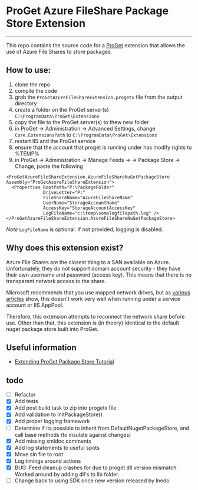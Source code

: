# ProGet Azure FileShare Package Store Extension
---

This repo contains the source code for a [ProGet](http://inedo.com/proget) extension that allows the use of Azure File Shares to store packages.

## How to use:
1. clone the repo
2. compile the code
3. grab the `ProGetAzureFileShareExtension.progetx` file from the output directory
4. create a folder on the ProGet server(s) `C:\ProgramData\ProGet\Extensions`
5. copy the file to the ProGet server(s) to thew new folder
6. in ProGet -> Administration -> Advanced Settings, change `Core.ExtensionsPath` to `C:\ProgramData\ProGet\Extensions`
7. restart IIS and the ProGet service
8. ensure that the account that proget is running under has modify rights to %TEMP%
9. in ProGet -> Administration -> Manage Feeds -> <feed> -> Package Store -> Change, paste the following
```
<ProGetAzureFileShareExtension.AzureFileShareNuGetPackageStore Assembly="ProGetAzureFileShareExtension">
  <Properties RootPath="P:\PackageFolder"
              DriveLetter="P:"
              FileShareName="AzureFileShareName"
              UserName="StorageAccountName"
              AccessKey="StorageAccountAccessKey"
              LogFileName="c:\temp\somelogfilepath.log" />
</ProGetAzureFileShareExtension.AzureFileShareNuGetPackageStore>
```
*Note* `LogFileName` is optional. If not provided, logging is disabled.


## Why does this extension exist?
Azure File Shares are the closest thing to a SAN available on Azure. Unfortunately, they do not support domain account security - they have their own username and password (access key). This means that there is no transparent network access to the share.

Microsoft recommends that you use mapped network drives, but as [various](http://blogs.msdn.com/b/windowsazurestorage/archive/2014/05/27/persisting-connections-to-microsoft-azure-files.aspx) [articles](http://fabriccontroller.net/blog/posts/using-the-azure-file-service-in-your-cloud-services-web-roles-and-worker-role/) show, this doesn't work very well when running under a service account or IIS AppPool.

Therefore, this extension attempts to reconnect the network share before use. Other than that, this extension is (in theory) identical to the default nuget package store built into ProGet.

## Useful information
* [Extending ProGet Package Store Tutorial](http://inedo.com/support/tutorials/extending-proget-package-store)

## todo
- [ ] Refactor
- [x] Add tests
- [x] Add post build task to zip into progetx file
- [x] Add validation to InitPackageStore()
- [x] Add proper logging framework
- [ ] Determine if its possible to inherit from DefaultNugetPackageStore, and call base methods (to insulate against changes)
- [x] Add missing xmldoc comments
- [x] Add log statements to useful spots
- [x] Move sln file to root
- [x] Log timings around actions
- [x] BUG: Feed cleanup crashes for due to proget dll version mismatch. Worked around by adding dll's to lib folder.
- [ ] Change back to using SDK once new version released by Inedo
